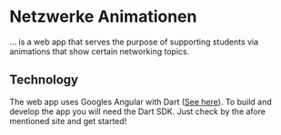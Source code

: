 # Netzwerke Animationen

... is a web app that serves the purpose of supporting students via animations that show certain networking topics.

## Technology

The web app uses Googles Angular with Dart ([See here](https://webdev.dartlang.org/angular/)). To build and develop the app you will need the Dart SDK. Just check by the afore mentioned site and get started!
